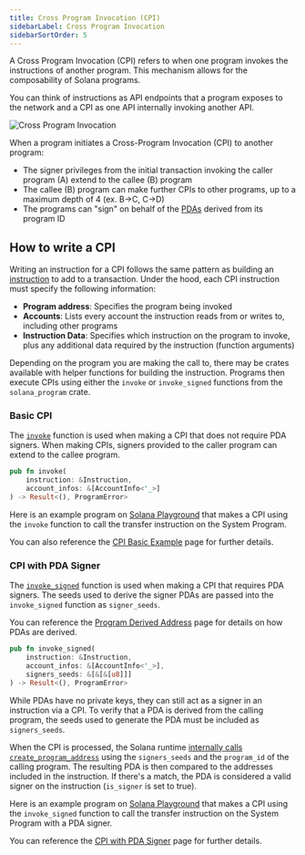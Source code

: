 ```yaml
---
title: Cross Program Invocation (CPI)
sidebarLabel: Cross Program Invocation
sidebarSortOrder: 5
---
```


A Cross Program Invocation (CPI) refers to when one program invokes the
instructions of another program. This mechanism allows for the composability of
Solana programs.

You can think of instructions as API endpoints that a program exposes to the
network and a CPI as one API internally invoking another API.

![Cross Program Invocation](/assets/docs/core/cpi/cpi.svg)

When a program initiates a Cross-Program Invocation (CPI) to another program:

- The signer privileges from the initial transaction invoking the caller program
  (A) extend to the callee (B) program
- The callee (B) program can make further CPIs to other programs, up to a
  maximum depth of 4 (ex. B->C, C->D)
- The programs can "sign" on behalf of the [PDAs](/docs/core/pda) derived from
  its program ID

## How to write a CPI

Writing an instruction for a CPI follows the same pattern as building an
[instruction](/docs/core/transactions#instruction) to add to a transaction.
Under the hood, each CPI instruction must specify the following information:

- **Program address**: Specifies the program being invoked
- **Accounts**: Lists every account the instruction reads from or writes to,
  including other programs
- **Instruction Data**: Specifies which instruction on the program to invoke,
  plus any additional data required by the instruction (function arguments)

Depending on the program you are making the call to, there may be crates
available with helper functions for building the instruction. Programs then
execute CPIs using either the `invoke` or `invoke_signed` functions from the
`solana_program` crate.

### Basic CPI

The
[`invoke`](https://github.com/solana-labs/solana/blob/master/sdk/program/src/program.rs#L132)
function is used when making a CPI that does not require PDA signers. When
making CPIs, signers provided to the caller program can extend to the callee
program.

```rust
pub fn invoke(
    instruction: &Instruction,
    account_infos: &[AccountInfo<'_>]
) -> Result<(), ProgramError>
```

Here is an example program on
[Solana Playground](https://beta.solpg.io/github.com/ZYJLiu/doc-examples/tree/main/cpi-invoke)
that makes a CPI using the `invoke` function to call the transfer instruction on
the System Program.

You can also reference the [CPI Basic Example](/docs/core/cpi/example1) page for
further details.

### CPI with PDA Signer

The
[`invoke_signed`](https://github.com/solana-labs/solana/blob/master/sdk/program/src/program.rs#L247)
function is used when making a CPI that requires PDA signers. The seeds used to
derive the signer PDAs are passed into the `invoke_signed` function as
`signer_seeds`.

You can reference the [Program Derived Address](/docs/core/pda) page for details
on how PDAs are derived.

```rust
pub fn invoke_signed(
    instruction: &Instruction,
    account_infos: &[AccountInfo<'_>],
    signers_seeds: &[&[&[u8]]]
) -> Result<(), ProgramError>
```

While PDAs have no private keys, they can still act as a signer in an
instruction via a CPI. To verify that a PDA is derived from the calling program,
the seeds used to generate the PDA must be included as `signers_seeds`.

When the CPI is processed, the Solana runtime
[internally calls `create_program_address`](https://github.com/solana-labs/solana/blob/master/programs/bpf_loader/src/syscalls/cpi.rs#L550)
using the `signers_seeds` and the `program_id` of the calling program. The
resulting PDA is then compared to the addresses included in the instruction. If
there's a match, the PDA is considered a valid signer on the instruction
(`is_signer` is set to true).

Here is an example program on
[Solana Playground](https://beta.solpg.io/github.com/ZYJLiu/doc-examples/tree/main/cpi-invoke-signed)
that makes a CPI using the `invoke_signed` function to call the transfer
instruction on the System Program with a PDA signer.

You can reference the [CPI with PDA Signer](/docs/core/cpi/example2) page for
further details.
